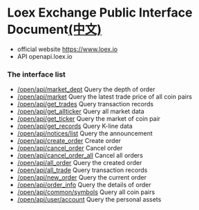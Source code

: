 # Loex Exchange Public Interface Document[(中文)](README.md)
* official website https://www.loex.io
* API openapi.loex.io


### The interface list
* [/open/api/market_dept](api_file_en/market_dept.md) Query the depth of order 
* [/open/api/market](api_file_en/market.md)          Query the latest trade price of all coin pairs
* [/open/api/get_trades](api_file_en/get_trades.md)      Query transaction records
* [/open/api/get_allticker](api_file_en/get_allticker.md)   Query all market data
* [/open/api/get_ticker](api_file_en/get_ticker.md)      Query the market of coin pair 
* [/open/api/get_records](api_file_en/get_records.md)     Query K-line data
* [/open/api/notices/list](api_file_en/notices.md)    Query the announcement
* [/open/api/create_order](api_file_en/create_order.md)    Create order
* [/open/api/cancel_order](api_file_en/cancel_order.md)    Cancel order
* [/open/api/cancel_order_all](api_file_en/cancel_order_all.md)  Cancel all orders
* [/open/api/all_order](api_file_en/all_order.md)       Query the created order
* [/open/api/all_trade](api_file_en/all_trade.md)      Query transaction records
* [/open/api/new_order](api_file_en/new_order.md)      Query the current order
* [/open/api/order_info](api_file_en/order_info.md)     Query the details of order
* [/open/api/common/symbols](api_file_en/symbols.md) Query all coin pairs
* [/open/api/user/account](api_file_en/account.md)   Query the personal assets
